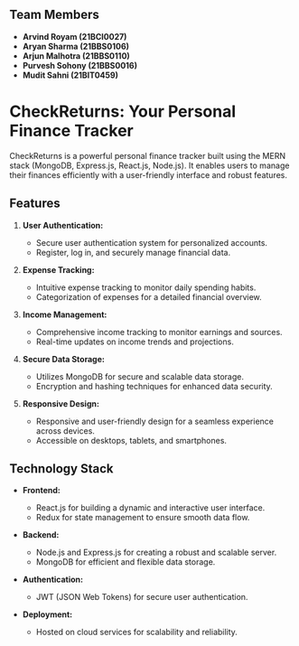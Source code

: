 ## Team Members

- **Arvind Royam (21BCI0027)**
- **Aryan Sharma (21BBS0106)**
- **Arjun Malhotra (21BBS0110)**
- **Purvesh Sohony (21BBS0016)**
- **Mudit Sahni (21BIT0459)**

# CheckReturns: Your Personal Finance Tracker

CheckReturns is a powerful personal finance tracker built using the MERN stack (MongoDB, Express.js, React.js, Node.js). It enables users to manage their finances efficiently with a user-friendly interface and robust features.

## Features

1. **User Authentication:**
   - Secure user authentication system for personalized accounts.
   - Register, log in, and securely manage financial data.

2. **Expense Tracking:**
   - Intuitive expense tracking to monitor daily spending habits.
   - Categorization of expenses for a detailed financial overview.

3. **Income Management:**
   - Comprehensive income tracking to monitor earnings and sources.
   - Real-time updates on income trends and projections.

4. **Secure Data Storage:**
   - Utilizes MongoDB for secure and scalable data storage.
   - Encryption and hashing techniques for enhanced data security.

5. **Responsive Design:**
   - Responsive and user-friendly design for a seamless experience across devices.
   - Accessible on desktops, tablets, and smartphones.

## Technology Stack

- **Frontend:**
  - React.js for building a dynamic and interactive user interface.
  - Redux for state management to ensure smooth data flow.

- **Backend:**
  - Node.js and Express.js for creating a robust and scalable server.
  - MongoDB for efficient and flexible data storage.

- **Authentication:**
  - JWT (JSON Web Tokens) for secure user authentication.

- **Deployment:**
  - Hosted on cloud services for scalability and reliability.

